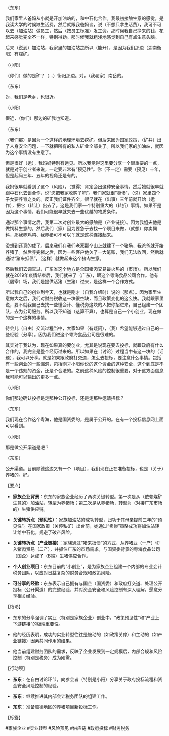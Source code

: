 
（东东）

我们家里人爸妈从小就是开加油站的，和中石化合作。我最初接触生意的感觉，是我读大学的时候缺生活费，然后就跟我爸妈谈，说（不想只拿生活费），我可不可以去（加油站）做员工，然后（按员工标准）发工资。那时候我自己挣来的钱，花起来感觉完全不一样，特别得劲。那时候我就粗浅地感觉到自己有点生意头脑。

后来（说到）加油站，我家里的加油站之所以（能开），是因为我们那边（湖南衡阳）有煤矿。

（小阳）

（你们）做的是矿？（...）衡阳那边。对，（我老家）南岳的。

（东东）

对，我们是老乡，也很近。

（小阳）

很近，（你们）那边的矿我也知道。

（东东）

（我们那）是因为一个这样的地理环境去挖矿。但后来因为国家政策，（矿井）出了人身安全问题，一下就把所有的私人矿业全部关了。所以我们家的加油站，就因为这个事情没有生意了。

但是很好（运），我妈妈特别有远见。所以我觉得这里要分享一个很重要的一点，就是对于创业者来说，一定要非常有“预见性”。你（不一定）需要（预见）十年，但是起码三年、五年的视角还是有的。

我妈很早就看到了这个（风险），（觉得）肯定会出这种安全事情。然后她就很早就跟中石化去谈合作，说“您把我家收购了吧”。我们家就很“卖惨”，（说）家里四个子女要养育之类的。反正我们证件齐全，很早就在（出事）三年前就开始（运作），把它（转让）出去了。这是我们家一个特别重大的（转折）事情。如果不是因为这个事情，我们可能很早就失去一些优越的物质条件。

通过那个事情之后，我第二次对创业最大的感触是（产业链接）。因为我姐夫他是做饲料生意的，然后我们（家）因为要急于去找一个项目来做，（就想）你卖饲料，那我养鸡鸭、我养猪可不可以？就是这种连接起来。

没想到还真的成了。后来我们在我们老家那个山上就建了一个猪场，我爸爸就开始养猪了。然后养完猪之后，因为一些客户他欠了一大笔账，我们无法收回，然后就通过“猪来抵债”，（这样）就做起来这个猪肉生意。

然后我们去调查过，广东省这个地方是全国猪肉交易最火热的（市场）。所以我们就在2019年疫情结束后，我们就来了（广东），跟这个粤海食品公司合作。他有（屠宰）场，我们是提供活猪（生猪）过来，是这样一个合作方式。

所以我自己的创业到今天，也就是刚才（自我介绍时）说的（那点）。因为家里生意做大之后，我们对财务税收这一块很空缺，而且政策变化的这么快。我就跟家里说，要不就我自己去找一些懂会计、懂税务这块的人把你招进来，自己组建一个团队，去为公司服务。所以我不知道（这算不算），也算是自己一个小创业，现在做的是一个这样的事情。

待会儿（自由）交流过程当中，大家如果（有疑问），（我）希望能够通过自己的一些经验（分享）。因为我们进这个粤海食品公司是很难的。

其实对于我认为，现在如果真的要创业，尤其是说现在要去投标，就跟政府有什么合作的，我完全是整个经历过来的。所以如果在（讨论）过程当中有这一块的（话题），我可以分享。就是如果跟政府打交道，怎么去投标，要注意什么事情。包括有一些创业的一些漏洞，包括刚才小阳你说的这个资金的这种安全，这个到底是不是一个违规的资金，还是个合法的。之前这种风险的控制很重要，对于这方面信息我可能可以输出的更多一点。

（小阳）

你们那边确认投标是走那种公开投标，还是走那种邀请招标？

（东东）

我们现在合作这个粤海，他是国资委的，是属于公开的。在有一个投标信息网上面可以看到。

（小阳）

那是做公开渠道是吧？

（东东）

公开渠道。目前顺德这边又有一个（项目），我们现在正在准备投标，也是（关于）养猪的。好。

【要点】

- **家族企业背景**：东东的家族企业经历了两次关键转型。第一次是从（依赖煤矿生意的）加油站，转型为养猪场；第二次是从养猪场，转型为（对接广东市场的）生猪供应链。
    
- **关键转折点（预见性）**：家族加油站的成功转型，归功于其母亲提前三年的“预见性”。在国家政策（关停私矿）出台前，她通过“卖惨”策略成功将加油站转让给中石化，规避了破产风险。
    
- **关键转折点（产业链接）**：家族通过“猪来抵债”的方式，从养猪业（一产）切入猪肉贸易（二产），并抓住广东的市场需求，与国资委背景的粤海食品公司（国企）达成了（B端）生猪供应合作。
    
- **个人创业项目**：东东目前的“小创业”，是为家族企业组建一个内部的专业会计税务团队，以应对日益复杂的财务合规和政策风险。
    
- **可分享的经验**：东东表示自己拥有与国企（国资委）和政府打交道、处理公开投标（公开渠道）的完整经验，并对资金安全和风险控制有深入理解，愿意分享相关经验。
    

【结论】

- 东东的分享强调了实业（特别是家族企业）创业中，“政策预见性”和“产业上下游链接”的极端重要性。
    
- 他的经历表明，成功的实业转型往往是被动的（如政策关停）和主动的（如产业链接）因素共同作用的结果。
    
- 他当前组建财务团队的需求，反映了企业发展到一定规模后，内部合规和风险控制（特别是税务）成为刚需。
    

【行动项】

- **东东**：在自由讨论环节，向参会者（特别是小阳）分享关于政府投标流程和资金安全风险控制的经验。
    
- **东东**：继续推进其内部会计税务团队的组建工作。
    
- **东东**：准备顺德地区的养猪项目新投标工作。
    

【标签】

#家族企业 #实业转型 #风险预见 #供应链 #政府投标 #财务税务